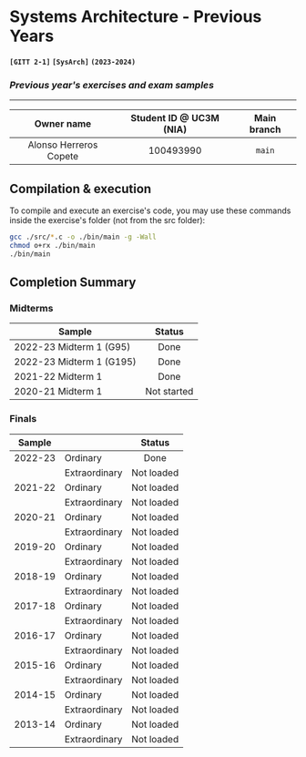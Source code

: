 # **Systems Architecture - Previous Years**
**`[GITT 2-1]` `[SysArch]` `(2023-2024)`**

### _Previous year's exercises and exam samples_

---

| Owner name | Student ID @ UC3M (NIA) | Main branch |
| :---: | :---: | :---: |
| Alonso Herreros Copete | 100493990 | `main` |

## Compilation & execution
To compile and execute an exercise's code, you may use these commands inside the exercise's folder (not from the src  folder):

```bash
gcc ./src/*.c -o ./bin/main -g -Wall 
chmod o+rx ./bin/main
./bin/main
```

## Completion Summary

### Midterms
| Sample | Status |
| --- | :---: |
| 2022-23 Midterm 1 (G95) | Done |
| 2022-23 Midterm 1 (G195) | Done |
| 2021-22 Midterm 1 | Done |
| 2020-21 Midterm 1 | Not started |

### Finals
| Sample || Status |
| --- | --- | :---: |
| 2022-23 | Ordinary      | Done |
|         | Extraordinary | Not loaded |
| 2021-22 | Ordinary      | Not loaded |
|         | Extraordinary | Not loaded |
| 2020-21 | Ordinary      | Not loaded |
|         | Extraordinary | Not loaded |
| 2019-20 | Ordinary      | Not loaded |
|         | Extraordinary | Not loaded |
| 2018-19 | Ordinary      | Not loaded |
|         | Extraordinary | Not loaded |
| 2017-18 | Ordinary      | Not loaded |
|         | Extraordinary | Not loaded |
| 2016-17 | Ordinary      | Not loaded |
|         | Extraordinary | Not loaded |
| 2015-16 | Ordinary      | Not loaded |
|         | Extraordinary | Not loaded |
| 2014-15 | Ordinary      | Not loaded |
|         | Extraordinary | Not loaded |
| 2013-14 | Ordinary      | Not loaded |
|         | Extraordinary | Not loaded |
